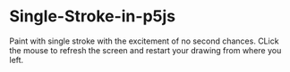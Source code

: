 # Single-Stroke-in-p5js
Paint with single stroke with the excitement of no second chances.
CLick the mouse to refresh the screen and restart your drawing from where you left.
